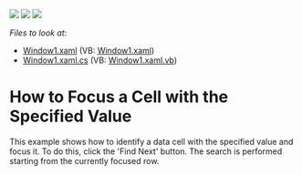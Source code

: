 <!-- default badges list -->
![](https://img.shields.io/endpoint?url=https://codecentral.devexpress.com/api/v1/VersionRange/128650508/22.1.2%2B)
[![](https://img.shields.io/badge/Open_in_DevExpress_Support_Center-FF7200?style=flat-square&logo=DevExpress&logoColor=white)](https://supportcenter.devexpress.com/ticket/details/E1544)
[![](https://img.shields.io/badge/📖_How_to_use_DevExpress_Examples-e9f6fc?style=flat-square)](https://docs.devexpress.com/GeneralInformation/403183)
<!-- default badges end -->
<!-- default file list -->
*Files to look at*:

* [Window1.xaml](./CS/DXSample_FocusingCells/Window1.xaml) (VB: [Window1.xaml](./VB/DXSample_FocusingCells/Window1.xaml))
* [Window1.xaml.cs](./CS/DXSample_FocusingCells/Window1.xaml.cs) (VB: [Window1.xaml.vb](./VB/DXSample_FocusingCells/Window1.xaml.vb))
<!-- default file list end -->
# How to Focus a Cell with the Specified Value


<p>This example shows how to identify a data cell with the specified value and focus it. To do this, click the 'Find Next' button. The search is performed starting from the currently focused row.</p>

<br/>


